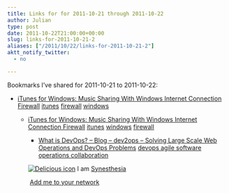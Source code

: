 ```yaml
---
title: Links for for 2011-10-21 through 2011-10-22
author: Julian
type: post
date: 2011-10-22T21:00:00+00:00
slug: links-for-2011-10-21-2 
aliases: ["/2011/10/22/links-for-2011-10-21-2"]
aktt_notify_twitter:
  - no

---
```

Bookmarks I&#8217;ve shared for 2011-10-21 to 2011-10-22:

  * [iTunes for Windows: Music Sharing With Windows Internet Connection Firewall][1] 
    [itunes][2] [firewall][3] [windows][4] </li> 
    
      * [iTunes for Windows: Music Sharing With Windows Internet Connection Firewall][1] 
        [itunes][2] [windows][4] [firewall][3] </li> 
        
          * [What is DevOps? &#8211; Blog &#8211; dev2ops &#8211; Solving Large Scale Web Operations and DevOps Problems][5] 
            [devops agile software operations collaboration][6] </li> </ul> 
            
            <p class="deliciouslink">
              <a href="https://del.icio.us/synesthesia" title="See all my bookmarks on del.icio.us"><img src="https://www.synesthesia.co.uk/images/deliciousicon.jpg" alt="Delicious icon" /></a>&nbsp;I am <a href="https://del.icio.us/synesthesia" title="See all my bookmarks on del.icio.us">Synesthesia</a>
            </p>
            
            <p class="deliciouslink">
              <a href="https://del.icio.us/network?add=synesthesia" title="Add me to your del.icio.us network"><img src="https://www.synesthesia.co.uk/images/add.gif" alt="" /></a>&nbsp;<a href="https://del.icio.us/network?add=synesthesia" title="Add me to your del.icio.us network">Add me to your network</a>
            </p>

 [1]: https://support.apple.com/kb/HT1601
 [2]: https://www.delicious.com/synesthesia/itunes
 [3]: https://www.delicious.com/synesthesia/firewall
 [4]: https://www.delicious.com/synesthesia/windows
 [5]: https://dev2ops.org/blog/2010/2/22/what-is-devops.html
 [6]: https://www.delicious.com/synesthesia/devops+agile+software+operations+collaboration